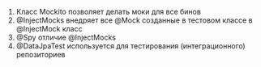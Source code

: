 1. Класс Mockito позволяет делать моки для все бинов
2.  @InjectMocks внедряет все @Mock созданные в тестовом классе в @InjectMock класс
3. @Spy  отличие @InjectMocks
4. @DataJpaTest используется для тестирования (интеграционного) репозиториев 